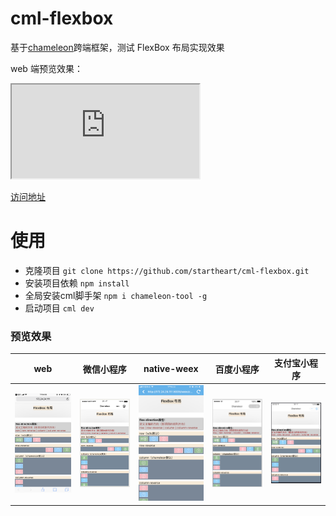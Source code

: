 # cml-flexbox
基于[chameleon](https://github.com/didi/chameleon)跨端框架，测试 FlexBox 布局实现效果

web 端预览效果：
<iframe src="https://startheart.github.io/cml-flexbox/preview/preview.html" ></iframe>

[访问地址](https://startheart.github.io/cml-flexbox/dist/web/cml-flexbox.html)

# 使用

- 克隆项目 `git clone https://github.com/startheart/cml-flexbox.git`
- 安装项目依赖 `npm install`
- 全局安装cml脚手架 `npm i chameleon-tool -g`
- 启动项目 `cml dev`

### 预览效果

| web   |      微信小程序      |  native-weex |  百度小程序 |  支付宝小程序 |
|:----------:|:-------------:|:------:|:------:|:------:|
| <img src="./preview/web-1.png" width="200px"/> |  <img src="./preview/wx-1.png" width="200px"/>| <img src="./preview/weex-1.png" width="200px"/> |<img src="./preview/baidu-1.png" width="200px"/> |<img src="./preview/alipay-1.png" width="200px"/> |